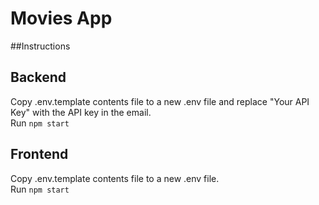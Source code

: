 # Movies App

##Instructions

## Backend

Copy .env.template contents file to a new .env file and replace "Your API Key" with the API key in the email.
<br />
Run `npm start`

## Frontend

Copy .env.template contents file to a new .env file.
<br />
Run `npm start`